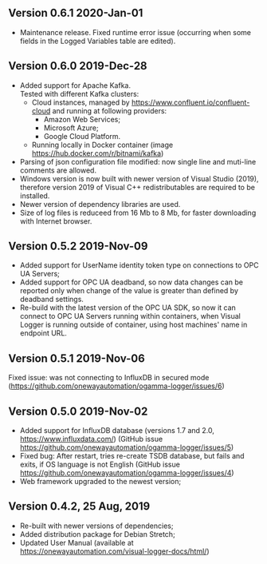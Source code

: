 Version 0.6.1 2020-Jan-01
-------------------------
* Maintenance release. Fixed runtime error issue (occurring when some fields in the Logged Variables table are edited).

Version 0.6.0 2019-Dec-28
-------------------------

* Added support for Apache Kafka.   
  Tested with different Kafka clusters:
  * Cloud instances, managed by https://www.confluent.io/confluent-cloud and running at following providers:
    * Amazon Web Services;
    * Microsoft Azure;
    * Google Cloud Platform. 
  * Running locally in Docker container (image https://hub.docker.com/r/bitnami/kafka)
* Parsing of json configuration file modified: now single line and muti-line comments are allowed.
* Windows version is now built with newer version of Visual Studio (2019), therefore version 2019 of Visual C++ redistributables are required to be installed.
* Newer version of dependency libraries are used.
* Size of log files is reduceed from 16 Mb to 8 Mb, for faster downloading with Internet browser.

Version 0.5.2 2019-Nov-09
-------------------------

* Added support for UserName identity token type on connections to OPC UA Servers;
* Added support for OPC UA deadband, so now data changes can be reported only when change of the value is greater than defined by deadband settings. 
* Re-build with the latest version of the OPC UA SDK, so now it can connect to OPC UA Servers running within containers, when Visual Logger is running outside of container, using host machines' name in endpoint URL.

Version 0.5.1 2019-Nov-06
-------------------------

Fixed issue: was not connecting to InfluxDB in secured mode (https://github.com/onewayautomation/ogamma-logger/issues/6)

Version 0.5.0 2019-Nov-02
-------------------------

* Added support for InfluxDB database (versions 1.7 and 2.0, https://www.influxdata.com/) (GitHub issue https://github.com/onewayautomation/ogamma-logger/issues/5)
* Fixed bug: After restart, tries re-create TSDB database, but fails and exits, if OS language is not English (GitHub issue https://github.com/onewayautomation/ogamma-logger/issues/4)
* Web framework upgraded to the newest version;

Version 0.4.2, 25 Aug, 2019
---------------------------

* Re-built with newer versions of dependencies;
* Added distribution package for Debian Stretch;
* Updated User Manual (available at https://onewayautomation.com/visual-logger-docs/html/)

